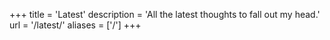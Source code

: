 +++
title = 'Latest'
description = 'All the latest thoughts to fall out my head.'
url = '/latest/'
aliases = ['/']
+++